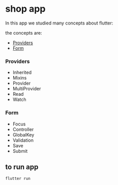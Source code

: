 # shop app

In this app we studied many concepts about flutter:

the concepts are:

* [Providers]()
* [Form]()

### Providers
 * Inherited
 * Mixins
 * Provider
 * MultiProvider
 * Read
 * Watch
### Form
 * Focus
 * Controller
 * GlobalKey
 * Validation
 * Save
 * Submit

## to run app
```shell
flutter run
```
